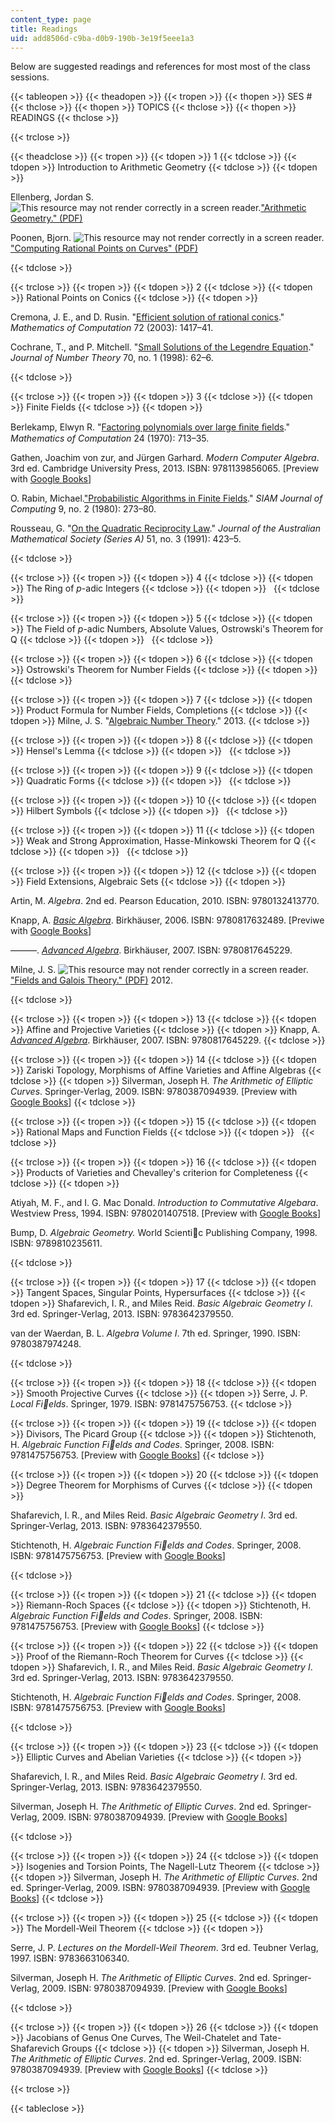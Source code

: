 ```yaml
---
content_type: page
title: Readings
uid: add8506d-c9ba-d0b9-190b-3e19f5eee1a3
---
```


Below are suggested readings and references for most most of the class sessions.

{{< tableopen >}}
{{< theadopen >}}
{{< tropen >}}
{{< thopen >}}
SES #
{{< thclose >}}
{{< thopen >}}
TOPICS
{{< thclose >}}
{{< thopen >}}
READINGS
{{< thclose >}}

{{< trclose >}}

{{< theadclose >}}
{{< tropen >}}
{{< tdopen >}}
1
{{< tdclose >}}
{{< tdopen >}}
Introduction to Arithmetic Geometry
{{< tdclose >}}
{{< tdopen >}}


Ellenberg, Jordan S. ![This resource may not render correctly in a screen reader.](/images/inacessible.gif)["Arithmetic Geometry." (PDF)](http://press.princeton.edu/chapters/gowers/gowers_IV_5.pdf)

Poonen, Bjorn. ![This resource may not render correctly in a screen reader.](/images/inacessible.gif)["Computing Rational Points on Curves" (PDF)](http://math.mit.edu/~poonen/papers/millennial.pdf)


{{< tdclose >}}

{{< trclose >}}
{{< tropen >}}
{{< tdopen >}}
2
{{< tdclose >}}
{{< tdopen >}}
Rational Points on Conics
{{< tdclose >}}
{{< tdopen >}}


Cremona, J. E., and D. Rusin. "[Efficient solution of rational conics](http://dx.doi.org/10.1090/S0025-5718-02-01480-1)." _Mathematics of Computation_ 72 (2003): 1417–41.

Cochrane, T., and P. Mitchell. "[Small Solutions of the Legendre Equation](http://dx.doi.org/10.1006/jnth.1998.2221)." _Journal of Number Theory_ 70, no. 1 (1998): 62–6.


{{< tdclose >}}

{{< trclose >}}
{{< tropen >}}
{{< tdopen >}}
3
{{< tdclose >}}
{{< tdopen >}}
Finite Fields
{{< tdclose >}}
{{< tdopen >}}


Berlekamp, Elwyn R. "[Factoring polynomials over large ﬁnite ﬁelds](http://dx.doi.org/10.1090/S0025-5718-1970-0276200-X )." _Mathematics of Computation_ 24 (1970): 713–35.

Gathen, Joachim von zur, and Jürgen Garhard. _Modern Computer Algebra_. 3rd ed. Cambridge University Press, 2013. ISBN: 9781139856065. \[Preview with [Google Books](http://books.google.com/books?id=AE5PN5QGgvUC&printsec=frontcover)\]

O. Rabin, Michael.["Probabilistic Algorithms in Finite Fields](https://epubs.siam.org/doi/10.1137/0209024)." _SIAM Journal of Computing_ 9, no. 2 (1980): 273–80.

Rousseau, G. "[On the Quadratic Reciprocity Law](http://dx.doi.org/10.1017/S1446788700034583)." _Journal of the Australian Mathematical Society (Series A)_ 51, no. 3 (1991): 423–5.


{{< tdclose >}}

{{< trclose >}}
{{< tropen >}}
{{< tdopen >}}
4
{{< tdclose >}}
{{< tdopen >}}
The Ring of _p_\-adic Integers
{{< tdclose >}}
{{< tdopen >}}
 
{{< tdclose >}}

{{< trclose >}}
{{< tropen >}}
{{< tdopen >}}
5
{{< tdclose >}}
{{< tdopen >}}
The Field of _p_\-adic Numbers, Absolute Values, Ostrowski's Theorem for Q
{{< tdclose >}}
{{< tdopen >}}
 
{{< tdclose >}}

{{< trclose >}}
{{< tropen >}}
{{< tdopen >}}
6
{{< tdclose >}}
{{< tdopen >}}
Ostrowski's Theorem for Number Fields
{{< tdclose >}}
{{< tdopen >}}
 
{{< tdclose >}}

{{< trclose >}}
{{< tropen >}}
{{< tdopen >}}
7
{{< tdclose >}}
{{< tdopen >}}
Product Formula for Number Fields, Completions
{{< tdclose >}}
{{< tdopen >}}
Milne, J. S. "[Algebraic Number Theory](http://www.jmilne.org/math/CourseNotes/ant.html)." 2013.
{{< tdclose >}}

{{< trclose >}}
{{< tropen >}}
{{< tdopen >}}
8
{{< tdclose >}}
{{< tdopen >}}
Hensel's Lemma
{{< tdclose >}}
{{< tdopen >}}
 
{{< tdclose >}}

{{< trclose >}}
{{< tropen >}}
{{< tdopen >}}
9
{{< tdclose >}}
{{< tdopen >}}
Quadratic Forms
{{< tdclose >}}
{{< tdopen >}}
 
{{< tdclose >}}

{{< trclose >}}
{{< tropen >}}
{{< tdopen >}}
10
{{< tdclose >}}
{{< tdopen >}}
Hilbert Symbols
{{< tdclose >}}
{{< tdopen >}}
 
{{< tdclose >}}

{{< trclose >}}
{{< tropen >}}
{{< tdopen >}}
11
{{< tdclose >}}
{{< tdopen >}}
Weak and Strong Approximation, Hasse-Minkowski Theorem for Q
{{< tdclose >}}
{{< tdopen >}}
 
{{< tdclose >}}

{{< trclose >}}
{{< tropen >}}
{{< tdopen >}}
12
{{< tdclose >}}
{{< tdopen >}}
Field Extensions, Algebraic Sets
{{< tdclose >}}
{{< tdopen >}}


Artin, M. _Algebra_. 2nd ed. Pearson Education, 2010. ISBN: 9780132413770.

Knapp, A. [_Basic Algebra_](http://dx.doi.org/10.1007/978-0-8176-4529-8). Birkhäuser, 2006. ISBN: 9780817632489. \[Previwe with [Google Books](http://books.google.com/books?id=NSXCaGSVaX4C&printsec=frontcover)\]

———. _[Advanced Algebra](http://dx.doi.org/10.1007/978-0-8176-4613-4)_. Birkhäuser, 2007. ISBN: 9780817645229.

Milne, J. S. ![This resource may not render correctly in a screen reader.](/images/inacessible.gif)["Fields and Galois Theory." (PDF)](http://www.jmilne.org/math/CourseNotes/FT.pdf) 2012.


{{< tdclose >}}

{{< trclose >}}
{{< tropen >}}
{{< tdopen >}}
13
{{< tdclose >}}
{{< tdopen >}}
Affine and Projective Varieties
{{< tdclose >}}
{{< tdopen >}}
Knapp, A. _[Advanced Algebra](http://dx.doi.org/10.1007/978-0-8176-4613-4)_. Birkhäuser, 2007. ISBN: 9780817645229.
{{< tdclose >}}

{{< trclose >}}
{{< tropen >}}
{{< tdopen >}}
14
{{< tdclose >}}
{{< tdopen >}}
Zariski Topology, Morphisms of Affine Varieties and Affine Algebras
{{< tdclose >}}
{{< tdopen >}}
Silverman, Joseph H. _The Arithmetic of Elliptic Curves_. Springer-Verlag, 2009. ISBN: 9780387094939. \[Preview with [Google Books](http://books.google.com/books?id=Z90CA_EUCCkC&pg=PAfrontcover)\]
{{< tdclose >}}

{{< trclose >}}
{{< tropen >}}
{{< tdopen >}}
15
{{< tdclose >}}
{{< tdopen >}}
Rational Maps and Function Fields
{{< tdclose >}}
{{< tdopen >}}
 
{{< tdclose >}}

{{< trclose >}}
{{< tropen >}}
{{< tdopen >}}
16
{{< tdclose >}}
{{< tdopen >}}
Products of Varieties and Chevalley's criterion for Completeness
{{< tdclose >}}
{{< tdopen >}}


Atiyah, M. F., and I. G. Mac Donald. _Introduction to Commutative Algebara_. Westview Press, 1994. ISBN: 9780201407518. \[Preview with [Google Books](http://books.google.com/books?id=nI84DgAAQBAJ&pg=PAfrontcover)\]

Bump, D. _Algebraic Geometry._ World Scientic Publishing Company, 1998. ISBN: 9789810235611.


{{< tdclose >}}

{{< trclose >}}
{{< tropen >}}
{{< tdopen >}}
17
{{< tdclose >}}
{{< tdopen >}}
Tangent Spaces, Singular Points, Hypersurfaces
{{< tdclose >}}
{{< tdopen >}}
Shafarevich, I. R., and Miles Reid. _Basic Algebraic Geometry I_. 3rd ed. Springer-Verlag, 2013. ISBN: 9783642379550.

van der Waerdan, B. L. _Algebra Volume I_. 7th ed. Springer, 1990. ISBN: 9780387974248.


{{< tdclose >}}

{{< trclose >}}
{{< tropen >}}
{{< tdopen >}}
18
{{< tdclose >}}
{{< tdopen >}}
Smooth Projective Curves
{{< tdclose >}}
{{< tdopen >}}
Serre, J. P. _Local Fields_. Springer, 1979. ISBN: 9781475756753.
{{< tdclose >}}

{{< trclose >}}
{{< tropen >}}
{{< tdopen >}}
19
{{< tdclose >}}
{{< tdopen >}}
Divisors, The Picard Group
{{< tdclose >}}
{{< tdopen >}}
Stichtenoth, H. _Algebraic Function Fields and Codes_. Springer, 2008. ISBN: 9781475756753. \[Preview with [Google Books](http://books.google.com/books?id=rLTXgNfa4pwC&printsec=frontcover)\]
{{< tdclose >}}

{{< trclose >}}
{{< tropen >}}
{{< tdopen >}}
20
{{< tdclose >}}
{{< tdopen >}}
Degree Theorem for Morphisms of Curves
{{< tdclose >}}
{{< tdopen >}}


Shafarevich, I. R., and Miles Reid. _Basic Algebraic Geometry I_. 3rd ed. Springer-Verlag, 2013. ISBN: 9783642379550.

Stichtenoth, H. _Algebraic Function Fields and Codes_. Springer, 2008. ISBN: 9781475756753. \[Preview with [Google Books](http://books.google.com/books?id=rLTXgNfa4pwC&printsec=frontcover)\]


{{< tdclose >}}

{{< trclose >}}
{{< tropen >}}
{{< tdopen >}}
21
{{< tdclose >}}
{{< tdopen >}}
Riemann-Roch Spaces
{{< tdclose >}}
{{< tdopen >}}
Stichtenoth, H. _Algebraic Function Fields and Codes_. Springer, 2008. ISBN: 9781475756753. \[Preview with [Google Books](http://books.google.com/books?id=rLTXgNfa4pwC&printsec=frontcover)\]
{{< tdclose >}}

{{< trclose >}}
{{< tropen >}}
{{< tdopen >}}
22
{{< tdclose >}}
{{< tdopen >}}
Proof of the Riemann-Roch Theorem for Curves
{{< tdclose >}}
{{< tdopen >}}
Shafarevich, I. R., and Miles Reid. _Basic Algebraic Geometry I_. 3rd ed. Springer-Verlag, 2013. ISBN: 9783642379550.

Stichtenoth, H. _Algebraic Function Fields and Codes_. Springer, 2008. ISBN: 9781475756753. \[Preview with [Google Books](http://books.google.com/books?id=rLTXgNfa4pwC&printsec=frontcover)\]


{{< tdclose >}}

{{< trclose >}}
{{< tropen >}}
{{< tdopen >}}
23
{{< tdclose >}}
{{< tdopen >}}
Elliptic Curves and Abelian Varieties
{{< tdclose >}}
{{< tdopen >}}


Shafarevich, I. R., and Miles Reid. _Basic Algebraic Geometry I_. 3rd ed. Springer-Verlag, 2013. ISBN: 9783642379550.

Silverman, Joseph H. _The Arithmetic of Elliptic Curves_. 2nd ed. Springer-Verlag, 2009. ISBN: 9780387094939. \[Preview with [Google Books](http://books.google.com/books?id=Z90CA_EUCCkC&pg=PAfrontcover)\]


{{< tdclose >}}

{{< trclose >}}
{{< tropen >}}
{{< tdopen >}}
24
{{< tdclose >}}
{{< tdopen >}}
Isogenies and Torsion Points, The Nagell-Lutz Theorem
{{< tdclose >}}
{{< tdopen >}}
Silverman, Joseph H. _The Arithmetic of Elliptic Curves_. 2nd ed. Springer-Verlag, 2009. ISBN: 9780387094939. \[Preview with [Google Books](http://books.google.com/books?id=Z90CA_EUCCkC&pg=PAfrontcover)\]
{{< tdclose >}}

{{< trclose >}}
{{< tropen >}}
{{< tdopen >}}
25
{{< tdclose >}}
{{< tdopen >}}
The Mordell-Weil Theorem
{{< tdclose >}}
{{< tdopen >}}


Serre, J. P. _Lectures on the Mordell-Weil Theorem_. 3rd ed. Teubner Verlag, 1997. ISBN: 9783663106340.

Silverman, Joseph H. _The Arithmetic of Elliptic Curves_. 2nd ed. Springer-Verlag, 2009. ISBN: 9780387094939. \[Preview with [Google Books](http://books.google.com/books?id=Z90CA_EUCCkC&pg=PAfrontcover)\]


{{< tdclose >}}

{{< trclose >}}
{{< tropen >}}
{{< tdopen >}}
26
{{< tdclose >}}
{{< tdopen >}}
Jacobians of Genus One Curves, The Weil-Chatelet and Tate-Shafarevich Groups
{{< tdclose >}}
{{< tdopen >}}
Silverman, Joseph H. _The Arithmetic of Elliptic Curves_. 2nd ed. Springer-Verlag, 2009. ISBN: 9780387094939. \[Preview with [Google Books](http://books.google.com/books?id=Z90CA_EUCCkC&pg=PAfrontcover)\]
{{< tdclose >}}

{{< trclose >}}

{{< tableclose >}}